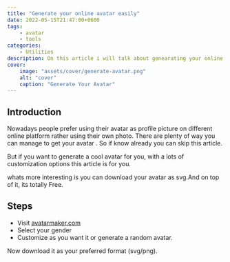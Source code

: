 ```yaml
---
title: "Generate your online avatar easily"
date: 2022-05-15T21:47:00+0600
tags:
    - avatar
    - tools
categories: 
    - Utilities
description: On this article i will talk about genearating your online avatar for free.
cover:
    image: "assets/cover/generate-avatar.png"
    alt: "cover"
    caption: "Generate Your Avatar"
---
```


## Introduction
Nowadays people prefer using their avatar as profile picture on different online platform rather using their own photo. There are plenty of way you can manage to get your avatar . So if know already you can skip this article.

But if you want to generate a cool avatar for you, with a lots of customization options this article is for you.

whats more interesting is you can download your avatar as svg.And on  top of it, its totally Free.

## Steps

 - Visit [avatarmaker.com](https://avatarmaker.com/)
 - Select your gender
 - Customize as you want it or generate a random avatar.

Now download it as  your preferred format (svg/png). 